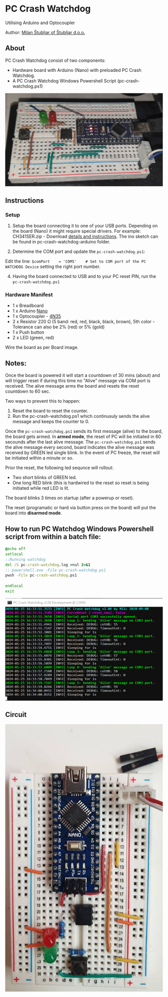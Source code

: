 # PC Crash Watchdog
Utilising Arduino and Optocoupler

Author: [Milan Štubljar of Štubljar d.o.o.](milan@stubljar.com)

## About
PC Crash Watchdog consist of two components:
- Hardware board with Arduino (Nano) with preloaded PC Crash Watchdog.
- A PC Crash Watchdog Windows Powershell Script (pc-crash-watchdog.ps1)

![PC Crash Watchdog - Board.png](img%2FPC%20Crash%20Watchdog%20-%20Board.png)

## Instructions
### Setup
1. Setup the board connecting it to one of your USB ports. Depending on the board (Nano) it might require special drivers. For example: CH341SER.zip - Download [details and instructions](https://learn.sparkfun.com/tutorials/how-to-install-ch340-drivers/windows-710). The ino sketch can be found in pc-crash-watchdog-arduino folder.

3. Determine the COM port and update the ```pc-crash-watchdog.ps1```:

Edit the line: ```$comPort    = 'COM5'    # Set to COM port of the PC WATCHDOG Device```
setting the right port number.

4. Having the board connected to USB and to your PC reset PIN, run the ```pc-crash-watchdog.ps1```

###  Hardware Manifest
- 1 x Breadboard
- 1 x Arduino [Nano](https://store.arduino.cc/products/arduino-nano) 
- 1 x Optocoupler - [4N35](https://www.componentsinfo.com/4n35-optocoupler-pinout-datasheet/)
- 2 x Resistor 220 Ω (5 band: red, red, black, black, brown), 5th color - Tolerance can also be 2% (red) or 5% (gold)
- 1 x Push button
- 2 x LED (green, red)

Wire the board as per Board image.

## Notes:
Once the board is powered it will start a countdown of 30 mins (about) and will trigger 
reset if during this time no "Alive" message via COM port is received. The alive message
arms the board and resets the reset countdown to 60 sec.

Two ways to prevent this to happen:
1. Reset the board to reset the counter.
2. Run the pc-crash-watchdog.ps1 which continusuly sends the alive message and keeps the counter to 0.

Once the ```pc-crash-watchdog.ps1``` sends its first message (alive) to the board, the board
gets armed. In **armed mode**, the reset of PC will be initiated in 60 secounds after the last
alive message. The ```pc-crash-watchdog.ps1``` sends the alive message every second, board indicates 
the alive message was received by GREEN led single blink.
In the event of PC freeze, the reset will be initiated within a minute or so.

Prior the reset, the following led sequnce will rollout:
- Two short blinks of GREEN led.
- One long RED blink (this is hardwired to the reset so reset is being initiated while red LED is lit.

The board blinks 3 times on startup (after a powerup or reset). 

The reset (programatic or hard via button press on the board) will put the board into **disarmed mode**.

## How to run PC Watchdog Windows Powershell script from within a batch file:
```cmd
@echo off
setlocal
::Running watchdog
del /S pc-crash-watchdog.log >nul 2>&1
:: powershell.exe -File pc-crash-watchdog.ps1
pwsh -File pc-crash-watchdog.ps1

endlocal
exit
```
![PC Crash Watchdog v2.04 Development Screen.png](img%2FPC%20Crash%20Watchdog%20v2.04%20Development%20Screen.png)

## Circuit
![PC-Crash- Watchdog-Circuit.jpg](img%2FPC-Crash-%20Watchdog-Circuit.jpg)
